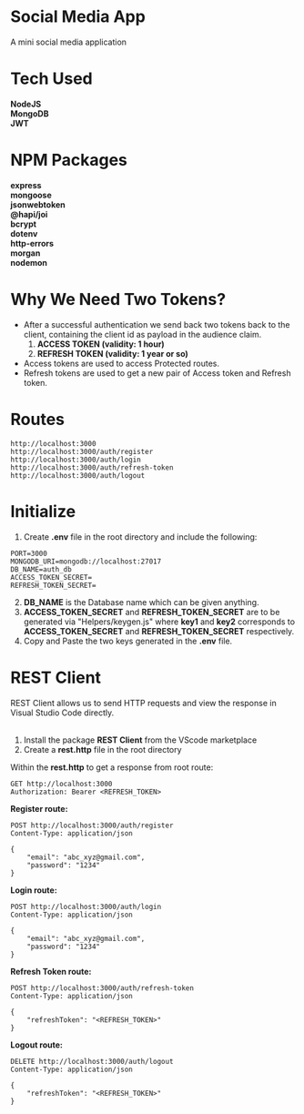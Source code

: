 
# Social Media App
A mini social media application

# Tech Used
**NodeJS**<br />
**MongoDB**<br />
**JWT**<br />

# NPM Packages
**express**<br />
**mongoose**<br />
**jsonwebtoken**<br />
**@hapi/joi**<br />
**bcrypt**<br />
**dotenv**<br />
**http-errors**<br />
**morgan**<br />
**nodemon**<br />

# Why We Need Two Tokens?
- After a successful authentication we send back two tokens back to the client, containing the client id as payload in the audience claim.
	1. **ACCESS TOKEN (validity: 1 hour)**
	2. **REFRESH TOKEN (validity: 1 year or so)**
- Access tokens are used to access Protected routes.
- Refresh tokens are used to get a new pair of Access token and Refresh token.

# Routes
```
http://localhost:3000
http://localhost:3000/auth/register
http://localhost:3000/auth/login
http://localhost:3000/auth/refresh-token
http://localhost:3000/auth/logout
```
# Initialize
1. Create **.env** file in the root directory and include the following:
```
PORT=3000
MONGODB_URI=mongodb://localhost:27017
DB_NAME=auth_db
ACCESS_TOKEN_SECRET=
REFRESH_TOKEN_SECRET=
```
2. **DB_NAME** is the Database name which can be given anything.
3. **ACCESS_TOKEN_SECRET** and **REFRESH_TOKEN_SECRET** are to be generated via "Helpers/keygen.js" where **key1** and **key2** corresponds to **ACCESS_TOKEN_SECRET** and **REFRESH_TOKEN_SECRET** respectively.
4. Copy and Paste the two keys generated in the **.env** file.
# REST Client
REST Client allows us to send HTTP requests and view the response in Visual Studio Code directly.<br />
<br />
1. Install the package **REST Client** from the VScode marketplace<br />
2. Create a **rest.http** file in the root directory<br />

Within the **rest.http** to get a response from root route:
```
GET http://localhost:3000
Authorization: Bearer <REFRESH_TOKEN>
```

**Register route:**
```
POST http://localhost:3000/auth/register
Content-Type: application/json

{
    "email": "abc_xyz@gmail.com",
    "password": "1234"
}
```

**Login route:**
```
POST http://localhost:3000/auth/login
Content-Type: application/json

{
    "email": "abc_xyz@gmail.com",
    "password": "1234"
}
```

**Refresh Token route:**
```
POST http://localhost:3000/auth/refresh-token
Content-Type: application/json

{
    "refreshToken": "<REFRESH_TOKEN>"
}
```

**Logout route:**
```
DELETE http://localhost:3000/auth/logout
Content-Type: application/json

{
    "refreshToken": "<REFRESH_TOKEN>"
}
```
